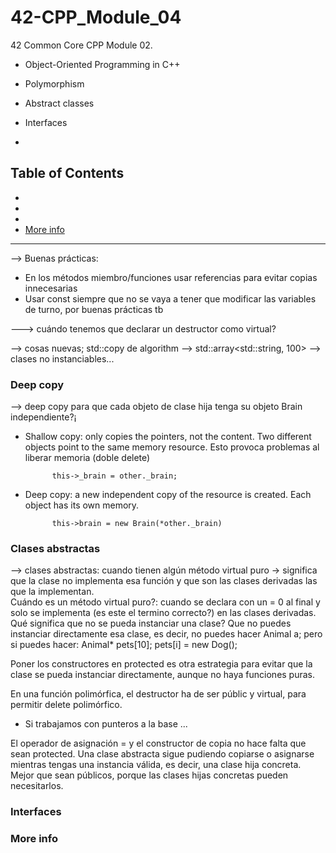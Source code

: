 # 42-CPP_Module_04
42 Common Core CPP Module 02.  
- Object-Oriented Programming in C++
- Polymorphism
- Abstract classes
- Interfaces

- 
## Table of Contents
- [](#)
- [](#f)
- [](#f)
- [More info](#more-info)

----------------------------------------

--> Buenas prácticas:
- En los métodos miembro/funciones usar referencias para evitar copias innecesarias
- Usar const siempre que no se vaya a tener que modificar las variables de turno, por buenas prácticas tb

---> cuándo tenemos que declarar un destructor como virtual?

--> cosas nuevas; std::copy de algorithm
--> std::array<std::string, 100>
--> clases no instanciables...  

### Deep copy
--> deep copy para que cada objeto de clase hija tenga su objeto Brain independiente?¡
- Shallow copy: only copies the pointers, not the content. Two different objects point to the same memory resource. Esto provoca problemas al liberar memoria (doble delete)

            this->_brain = other._brain;
  
- Deep copy: a new independent copy of the resource is created. Each object has its own memory.

            this->brain = new Brain(*other._brain)

### Clases abstractas
--> clases abstractas: cuando tienen algún método virtual puro -> significa que la clase no implementa esa función y que son las clases derivadas las que la implementan.  
Cuándo es un método virtual puro?: cuando se declara con un = 0 al final y solo se implementa (es este el termino correcto?) en las clases derivadas.  
Qué significa que no se pueda instanciar una clase? Que no puedes instanciar directamente esa clase, es decir, no puedes hacer Animal a;
pero si puedes hacer:
Animal* pets[10];
pets[i] = new Dog();

Poner los constructores en protected es otra estrategia para evitar que la clase se pueda instanciar directamente, aunque no haya funciones puras. 

En una función polimórfica, el destructor ha de ser públic y virtual, para permitir delete polimórfico. 
- Si trabajamos con punteros a la base ...

El operador de asignación = y el constructor de copia no hace falta que sean protected. Una clase abstracta sigue pudiendo copiarse o asignarse mientras tengas una instancia válida, es decir, una clase hija concreta. Mejor que sean públicos, porque  las clases hijas concretas pueden necesitarlos. 

### Interfaces



### More info
